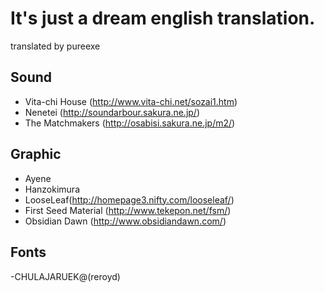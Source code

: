 # It's just a dream english translation.

translated by pureexe

## Sound

- Vita-chi House (http://www.vita-chi.net/sozai1.htm)
- Nenetei (http://soundarbour.sakura.ne.jp/)
- The Matchmakers (http://osabisi.sakura.ne.jp/m2/)

## Graphic

- Ayene
- Hanzokimura
- LooseLeaf(http://homepage3.nifty.com/looseleaf/)
- First Seed Material (http://www.tekepon.net/fsm/)
- Obsidian Dawn (http://www.obsidiandawn.com/)

## Fonts

-CHULAJARUEK@(reroyd)